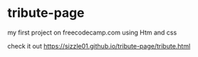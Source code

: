 # tribute-page
my first project on freecodecamp.com using Htm and css

check it out  https://sizzle01.github.io/tribute-page/tribute.html
